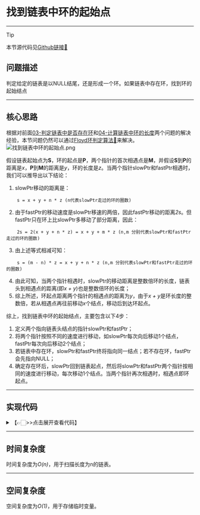 # 找到链表中环的起始点
---
> [!Tip]
> 本节源代码见[Github链接🔗](https://github.com/MaxSolider/leetcode-algorithm/blob/main/structure/src/main/java/org/example/linkedlist/exercises/FindBeginOfLoop.java)

## 问题描述
判定给定的链表是以NULL结尾，还是形成一个环。如果链表中存在环，找到环的起始结点

---
## 核心思路
根据对前面[03-判定链表中是否存在环](03-判定链表中是否存在环.md)和[04-计算链表中环的长度](04-计算链表中环的长度)两个问题的解决经验，本节问题仍然可以通过[Floyd环判定算法🔗](../基础算法/Floyd环判定算法.md)来解决。
![找到链表中环的起始点.png](https://s2.loli.net/2022/10/09/1GUwfDWm8dROZuj.png)

假设链表起始点为**S**，环的起点是**P**，两个指针的首次相遇点是**M**，并假设**S**到**P**的距离是*x*，**P**到**M**的距离是*y*，环的长度是*z*。当两个指针slowPtr和fastPtr相遇时，我们可以推导出以下结论：
1. slowPtr移动的距离是：
```
	s = x + y + n * z (n代表slowPtr走过的环的圈数)
```
2. 由于fastPtr的移动速度是slowPtr移速的两倍，因此fastPtr移动的距离*2s*。但fastPtr只在环上比slowPtr多移动了部分距离，因此：
```
	2s = 2(x + y + n * z) = x + y + m * z (n,m 分别代表slowPtr和fastPtr走过的环的圈数)
```
3. 由上述等式相减可知：
```
	s = (m - n) * z = x + y + n * z (n,m 分别代表slowPtr和fastPtr走过的环的圈数)
```
4. 由此可知，当两个指针相遇时，slowPtr的移动距离是整数倍环的长度，链表头到相遇点的距离(即*x + y*)也是整数倍环的长度；
5. 综上所述，环起点距离两个指针的相遇点的距离为*y*，由于*x + y*是环长度的整数倍，若从相遇点再往前移动*x*个结点，移动后到达环起点。

综上，找到链表中环的起始结点，主要包含以下4步：
1. 定义两个指向链表头结点的指针slowPtr和fastPtr；
2. 将两个指针按照不同的速度进行移动，如slowPtr每次向后移动1个结点，fastPtr每次向后移动2个结点；
3. 若链表中存在环，slowPtr和fastPtr终将指向同一结点；若不存在环，fastPtr会先指向NULL；
4. 确定存在环后，slowPtr回到链表起点，然后将slowPtr和fastPtr两个指针按相同的速度进行移动，每次移动1个结点。当两个指针再次相遇时，相遇点即环起点。

---
## 实现代码
<details> 
	<summary>【👉🏻>>点击展开查看代码】</summary> 
	<pre>
		<code>
			/**  
			 * 找到链表中环的起点  
			 *  
			 * @author: Max Solider  
			 * @date: 2022/10/9 14:18  
			 * @param headNode  
			 * @return NormalListNode  
			 */
			 NormalListNode findBeginofLoop(NormalListNode headNode) {  
			    if (headNode == null || headNode.getNext() == null) {  
			        System.out.println("There is no loop in the linked list.");  
			        return null;    }  
			    // 判断是否存在环，找到首次相遇点  
			    NormalListNode slowPtr = headNode, fastPtr = headNode;  
			    boolean loopExists = false;  
			    while (fastPtr.getNext() != null && fastPtr.getNext().getNext() != null) {  
			        fastPtr = fastPtr.getNext().getNext();  
			        slowPtr = slowPtr.getNext();  
			        if (fastPtr == slowPtr) {  
			            loopExists = true;  
			            break;        }  
			    }  
			    if (!loopExists) {  
			        System.out.println("There is no loop in the linked list.");  
			        return null;    }  
			    System.out.println("There is a loop in the linked list. The meeting node's value is :" + slowPtr.getData());  
			    // 将slowPtr指向表头，然后两个指针按照相同速度向前移动，再次相遇点即环起点  
			    slowPtr = headNode;  
			    while (slowPtr != fastPtr) {  
			        slowPtr = slowPtr.getNext();  
			        fastPtr = fastPtr.getNext();  
			    }  
			    System.out.println("There begin node of loop is :" + slowPtr.getData());  
			    return slowPtr;  
			}
		</code>
	</pre>
</details>

---
## 时间复杂度
时间复杂度为*O(n)*，用于扫描长度为n的链表。

---
## 空间复杂度
空间复杂度为*O(1)*，用于存储临时变量。